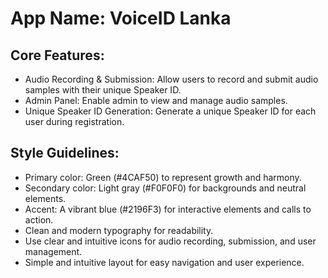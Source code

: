 # **App Name**: VoiceID Lanka

## Core Features:

- Audio Recording & Submission: Allow users to record and submit audio samples with their unique Speaker ID.
- Admin Panel: Enable admin to view and manage audio samples.
- Unique Speaker ID Generation: Generate a unique Speaker ID for each user during registration.

## Style Guidelines:

- Primary color: Green (#4CAF50) to represent growth and harmony.
- Secondary color: Light gray (#F0F0F0) for backgrounds and neutral elements.
- Accent: A vibrant blue (#2196F3) for interactive elements and calls to action.
- Clean and modern typography for readability.
- Use clear and intuitive icons for audio recording, submission, and user management.
- Simple and intuitive layout for easy navigation and user experience.
